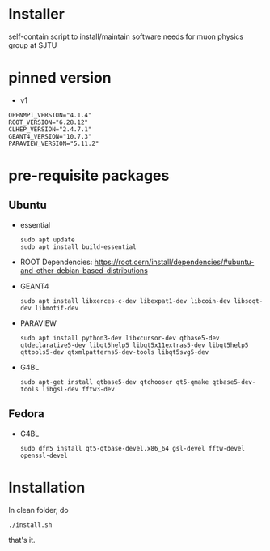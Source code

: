 # Installer

self-contain script to install/maintain software needs for muon physics group at SJTU

# pinned version

 - v1
 ```
 OPENMPI_VERSION="4.1.4"
 ROOT_VERSION="6.28.12"
 CLHEP_VERSION="2.4.7.1"
 GEANT4_VERSION="10.7.3"
 PARAVIEW_VERSION="5.11.2"
 ```

# pre-requisite packages

## Ubuntu

 - essential
   ```
   sudo apt update
   sudo apt install build-essential
   ```
   
 - ROOT
   Dependencies: https://root.cern/install/dependencies/#ubuntu-and-other-debian-based-distributions
   
 - GEANT4
   ```
   sudo apt install libxerces-c-dev libexpat1-dev libcoin-dev libsoqt-dev libmotif-dev
   ```

 - PARAVIEW
   ```
   sudo apt install python3-dev libxcursor-dev qtbase5-dev qtdeclarative5-dev libqt5help5 libqt5x11extras5-dev libqt5help5 qttools5-dev qtxmlpatterns5-dev-tools libqt5svg5-dev
   ```

 - G4BL
   ```
   sudo apt-get install qtbase5-dev qtchooser qt5-qmake qtbase5-dev-tools libgsl-dev fftw3-dev
   ```

## Fedora

 - G4BL
   ```
   sudo dfn5 install qt5-qtbase-devel.x86_64 gsl-devel fftw-devel openssl-devel
   ```

# Installation

In clean folder, do

```
./install.sh
```

that's it.

